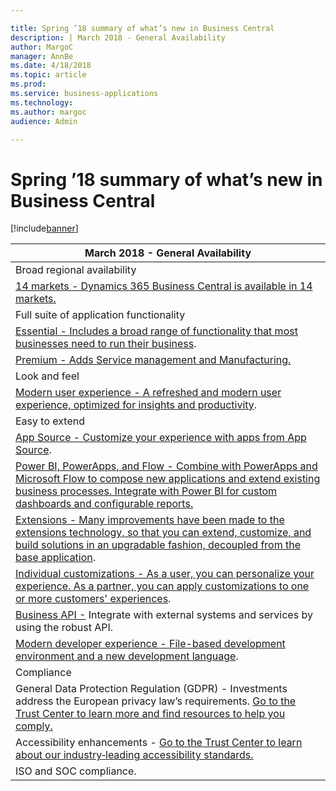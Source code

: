 ```yaml
---

title: Spring ’18 summary of what’s new in Business Central
description: | March 2018 - General Availability                                                                                                                                                                                                                             | |---------------------------------------------------------------------------------------------------------------------------------------------------------------------------------------------------------------------------------------------------------------| | Broad regional availability                                                                                                                                                                                                                                   | | [14 markets - Dynamics 365 Business Central is available in 14 markets.
author: MargoC
manager: AnnBe
ms.date: 4/18/2018
ms.topic: article
ms.prod: 
ms.service: business-applications
ms.technology: 
ms.author: margoc
audience: Admin

---
```

#  Spring ’18 summary of what’s new in Business Central




[!include[banner](../../../includes/banner.md)]

| March 2018 - General Availability                                                                                                                                                                                                                             |
|---------------------------------------------------------------------------------------------------------------------------------------------------------------------------------------------------------------------------------------------------------------|
| Broad regional availability                                                                                                                                                                                                                                   |
| [14 markets - Dynamics 365 Business Central is available in 14 markets. ](broad-regional-availability.md)                                                                                                                                                      |
| Full suite of application functionality                                                                                                                                                                                                                       |
| [Essential - Includes a broad range of functionality that most businesses need to run their business](BC_EssentialSKU).                                                                                                                                      |
| [Premium - Adds Service management and Manufacturing. ](BC_PremiumSKU)                                                                                                                                                                                       |
| Look and feel                                                                                                                                                                                                                                                 |
| [Modern user experience - A refreshed and modern user experience, optimized for insights and productivity](BC_ModenaUX).                                                                                                                                     |
| Easy to extend                                                                                                                                                                                                                                                |
| [App Source - Customize your experience with apps from App Source](extensibility).                                                                                                                                                                             |
| [Power BI, PowerApps, and Flow - Combine with PowerApps and Microsoft Flow to compose new applications and extend existing business processes. Integrate with Power BI for custom dashboards and configurable reports.](extensibility)                |
| [Extensions - Many improvements have been made to the extensions technology, so that you can extend, customize, and build solutions in an upgradable fashion, decoupled from the base application](extensibility).                                             |
| [Individual customizations - As a user, you can personalize your experience. As a partner, you can apply customizations to one or more customers' experiences](extensibility).                                                                  |
| [Business API -](extensibility) Integrate with external systems and services by using the robust API.                                                                                                                                                       |
| [Modern developer experience - File-based development environment and a new development language](extensibility).                                                                                                                           |
| Compliance                                                                                                                                                                                                                                                    |
| General Data Protection Regulation (GDPR) - Investments address the European privacy law’s requirements. [Go to the Trust Center to learn more and find resources to help you comply.](https://www.microsoft.com/en-us/TrustCenter/Privacy/gdpr/default.aspx) |
| Accessibility enhancements - [Go to the Trust Center to learn about our industry‑leading accessibility standards.](https://www.microsoft.com/en-us/trustcenter/compliance/accessibility)                                                                      |
| ISO and SOC compliance.                                                                                                                                                                                                                                       |
